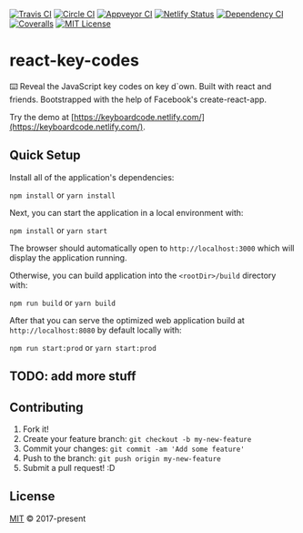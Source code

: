 [![Travis CI](https://travis-ci.org/john-d-pelingo/react-key-codes.svg?branch=master)](https://travis-ci.org/john-d-pelingo/react-key-codes)
[![Circle CI](https://circleci.com/gh/john-d-pelingo/react-key-codes.svg?style=shield)](https://circleci.com/gh/john-d-pelingo/react-key-codes)
[![Appveyor CI](https://ci.appveyor.com/api/projects/status/cfvhnwnvn7rfb5li?svg=true)](https://ci.appveyor.com/project/john-d-pelingo/react-key-codes)
[![Netlify Status](https://api.netlify.com/api/v1/badges/e516b3bd-b4e1-4ce0-8305-486a69150f70/deploy-status)](https://app.netlify.com/sites/keyboardcode/deploys)
[![Dependency CI](https://dependencyci.com/github/john-d-pelingo/react-key-codes/badge)](https://dependencyci.com/github/john-d-pelingo/react-key-codes)
[![Coveralls](https://coveralls.io/repos/github/john-d-pelingo/react-key-codes/badge.svg?branch=master)](https://coveralls.io/github/john-d-pelingo/react-key-codes?branch=master)
[![MIT License](https://img.shields.io/github/license/mashape/apistatus.svg)](https://github.com/john-d-pelingo/react-key-codes/blob/master/LICENSE)

# react-key-codes

⌨️ Reveal the JavaScript key codes on key d`own. Built with react and friends. Bootstrapped with the help of Facebook's create-react-app.

Try the demo at [https://keyboardcode.netlify.com/](https://keyboardcode.netlify.com/).

## Quick Setup

Install all of the application's dependencies:

`npm install` or `yarn install`

Next, you can start the application in a local environment with:

`npm install` or `yarn start`

The browser should automatically open to `http://localhost:3000` which
will display the application running.

Otherwise, you can build application into the `<rootDir>/build` directory with:

`npm run build` or `yarn build`

After that you can serve the optimized web application build at
`http://localhost:8080` by default locally with:

`npm run start:prod` or `yarn start:prod`

## TODO: add more stuff

## Contributing

1. Fork it!
2. Create your feature branch: `git checkout -b my-new-feature`
3. Commit your changes: `git commit -am 'Add some feature'`
4. Push to the branch: `git push origin my-new-feature`
5. Submit a pull request! :D

## License

[MIT](https://github.com/john-d-pelingo/react-key-codes/blob/master/LICENSE) &copy; 2017-present
